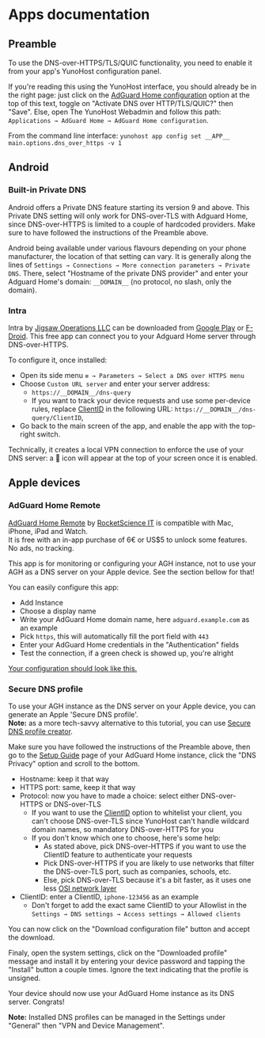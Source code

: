 # Apps documentation

## Preamble

To use the DNS-over-HTTPS/TLS/QUIC functionality, you need to enable it from your app's YunoHost configuration panel.

If you're reading this using the YunoHost interface, you should already be in the right page: just click on the [AdGuard Home configuration](#/apps/adguardhome/main) option at the top of this text, toggle on "Activate DNS over HTTP/TLS/QUIC?" then "Save".
Else, open The YunoHost Webadmin and follow this path: `Applications → AdGuard Home → AdGuard Home configuration`.

From the command line interface: `yunohost app config set __APP__ main.options.dns_over_https -v 1`

## Android

### Built-in Private DNS

Android offers a Private DNS feature starting its version 9 and above.
This Private DNS setting will only work for DNS-over-TLS with Adguard Home, since DNS-over-HTTPS is limited to a couple of hardcoded providers.
Make sure to have followed the instructions of the Preamble above.

Android being available under various flavours depending on your phone manufacturer, the location of that setting can vary.
It is generally along the lines of `Settings → Connections → More connection parameters → Private DNS`.
There, select "Hostname of the private DNS provider" and enter your Adguard Home's domain: `__DOMAIN__` (no protocol, no slash, only the domain).

### Intra

Intra by [Jigsaw Operations LLC](https://jigsaw.google.com) can be downloaded from [Google Play](https://play.google.com/store/apps/details?id=app.intra) or [F-Droid](https://f-droid.org/packages/app.intra/).
This free app can connect you to your Adguard Home server through DNS-over-HTTPS.

To configure it, once installed:
- Open its side menu `≡ → Parameters → Select a DNS over HTTPS menu`
- Choose `Custom URL server` and enter your server address:
  - `https://__DOMAIN__/dns-query`
  - If you want to track your device requests and use some per-device rules, replace [ClientID](https://github.com/AdguardTeam/AdGuardHome/wiki/Clients#clientid) in the following URL: `https://__DOMAIN__/dns-query/ClientID`,
- Go back to the main screen of the app, and enable the app with the top-right switch.

Technically, it creates a local VPN connection to enforce the use of your DNS server: a 🔑 icon will appear at the top of your screen once it is enabled.

## Apple devices

### AdGuard Home Remote

[AdGuard Home Remote](https://apps.apple.com/app/id1543143740) by [RocketScience IT](https://rocketscience-it.nl/) is compatible with Mac, iPhone, iPad and Watch.  
It is free with an in-app purchase of 6€ or US$5 to unlock some features. No ads, no tracking.

This app is for monitoring or configuring your AGH instance, not to use your AGH as a DNS server on your Apple device. See the section bellow for that!

You can easily configure this app:

- Add Instance
- Choose a display name
- Write your AdGuard Home domain name, here `adguard.example.com` as an example
- Pick `https`, this will automatically fill the port field with `443`
- Enter your AdGuard Home credentials in the "Authentication" fields
- Test the connection, if a green check is showed up, you're alright

[Your configuration should look like this.](https://raw.githubusercontent.com/YunoHost-Apps/adguardhome_ynh/master/doc/screenshots/apps/AGH-remote.PNG)

### Secure DNS profile

To use your AGH instance as the DNS server on your Apple device, you can generate an Apple 'Secure DNS profile'.  
**Note:** as a more tech-savvy alternative to this tutorial, you can use [Secure DNS profile creator](https://dns.notjakob.com/index.html).

Make sure you have followed the instructions of the Preamble above, then go to the [Setup Guide](https://__DOMAIN____PATH__#guide) page of your AdGuard Home instance, click the "DNS Privacy" option and scroll to the bottom.

- Hostname: keep it that way
- HTTPS port: same, keep it that way
- Protocol: now you have to made a choice: select either DNS-over-HTTPS or DNS-over-TLS
  - If you want to use the [ClientID](https://github.com/AdguardTeam/AdGuardHome/wiki/Clients#clientid) option to whitelist your client, you can't choose DNS-over-TLS since YunoHost can't handle wildcard domain names, so mandatory DNS-over-HTTPS for you
  - If you don't know which one to choose, here's some help:
    - As stated above, pick DNS-over-HTTPS if you want to use the ClientID feature to authenticate your requests
    - Pick DNS-over-HTTPS if you are likely to use networks that filter the DNS-over-TLS port, such as companies, schools, etc.
    - Else, pick DNS-over-TLS because it's a bit faster, as it uses one less [OSI network layer](https://en.wikipedia.org/wiki/OSI_model)
- ClientID: enter a ClientID, `iphone-123456` as an example
  - Don't forget to add the exact same ClientID to your Allowlist in the `Settings → DNS settings → Access settings → Allowed clients`

You can now click on the "Download configuration file" button and accept the download.

Finaly, open the system settings, click on the "Downloaded profile" message and install it by entering your device password and tapping the "Install" button a couple times. Ignore the text indicating that the profile is unsigned.

Your device should now use your AdGuard Home instance as its DNS server. Congrats!

**Note:** Installed DNS profiles can be managed in the Settings under "General" then "VPN and Device Management".
